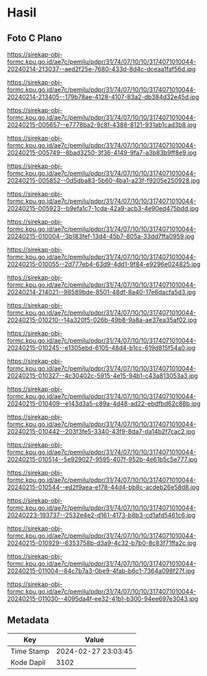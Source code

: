 # Hasil

## Foto C Plano

https://sirekap-obj-formc.kpu.go.id/ae7c/pemilu/pdpr/31/74/07/10/10/3174071010044-20240214-213037--aed2f25e-7680-433d-8d4c-dceaa1faf56d.jpg

https://sirekap-obj-formc.kpu.go.id/ae7c/pemilu/pdpr/31/74/07/10/10/3174071010044-20240214-213405--179b78ae-4128-4107-83a2-db384d32e45d.jpg

https://sirekap-obj-formc.kpu.go.id/ae7c/pemilu/pdpr/31/74/07/10/10/3174071010044-20240215-005657--e7778ba2-9c8f-4388-8121-931ab1cad3b8.jpg

https://sirekap-obj-formc.kpu.go.id/ae7c/pemilu/pdpr/31/74/07/10/10/3174071010044-20240215-005749--8bad3250-3f36-4149-9fa7-a3b83b9ff8e9.jpg

https://sirekap-obj-formc.kpu.go.id/ae7c/pemilu/pdpr/31/74/07/10/10/3174071010044-20240215-005852--0d5dba83-5b60-4ba1-a23f-f9205e250928.jpg

https://sirekap-obj-formc.kpu.go.id/ae7c/pemilu/pdpr/31/74/07/10/10/3174071010044-20240215-005923--b9efa1c7-1cda-42a9-acb3-4e90ed475bdd.jpg

https://sirekap-obj-formc.kpu.go.id/ae7c/pemilu/pdpr/31/74/07/10/10/3174071010044-20240215-010004--3b183fef-13d4-45b7-805a-33dd7ffa0959.jpg

https://sirekap-obj-formc.kpu.go.id/ae7c/pemilu/pdpr/31/74/07/10/10/3174071010044-20240215-010055--2d777eb4-63d9-4dd1-9f84-e9296e024825.jpg

https://sirekap-obj-formc.kpu.go.id/ae7c/pemilu/pdpr/31/74/07/10/10/3174071010044-20240214-214021--98589bde-8501-48df-8a40-17e6dacfa5d3.jpg

https://sirekap-obj-formc.kpu.go.id/ae7c/pemilu/pdpr/31/74/07/10/10/3174071010044-20240215-010210--14a320f5-026b-49b8-9a8a-ae37ea35af02.jpg

https://sirekap-obj-formc.kpu.go.id/ae7c/pemilu/pdpr/31/74/07/10/10/3174071010044-20240215-010245--e1305ebd-6105-48d4-b1cc-619d815f54a0.jpg

https://sirekap-obj-formc.kpu.go.id/ae7c/pemilu/pdpr/31/74/07/10/10/3174071010044-20240215-010327--4c30402c-5915-4e15-94b1-c43a813053a3.jpg

https://sirekap-obj-formc.kpu.go.id/ae7c/pemilu/pdpr/31/74/07/10/10/3174071010044-20240215-010409--e143d3a5-c89a-4d48-ad22-ebdfbd62c88b.jpg

https://sirekap-obj-formc.kpu.go.id/ae7c/pemilu/pdpr/31/74/07/10/10/3174071010044-20240215-010442--203f3fe5-3340-43f9-8da7-da14b2f7cac2.jpg

https://sirekap-obj-formc.kpu.go.id/ae7c/pemilu/pdpr/31/74/07/10/10/3174071010044-20240215-010514--5e929027-9595-407f-952b-4e61b5c5e777.jpg

https://sirekap-obj-formc.kpu.go.id/ae7c/pemilu/pdpr/31/74/07/10/10/3174071010044-20240215-010544--ed2f9aea-e178-44d4-bb8c-acdeb26e58d8.jpg

https://sirekap-obj-formc.kpu.go.id/ae7c/pemilu/pdpr/31/74/07/10/10/3174071010044-20240223-193737--2532e4e2-d161-4173-b8b3-cd1afd5461c6.jpg

https://sirekap-obj-formc.kpu.go.id/ae7c/pemilu/pdpr/31/74/07/10/10/3174071010044-20240215-010929--6353758b-d3a9-4c32-b7b0-8c83f71ffa2c.jpg

https://sirekap-obj-formc.kpu.go.id/ae7c/pemilu/pdpr/31/74/07/10/10/3174071010044-20240215-011004--84c7b7a3-0be9-4fab-b6c1-7364a098f27f.jpg

https://sirekap-obj-formc.kpu.go.id/ae7c/pemilu/pdpr/31/74/07/10/10/3174071010044-20240215-011030--4095da4f-ee32-41b1-b300-94ee697e3043.jpg


## Metadata

| Key        | Value               |
| ---------- | ------------------- |
| Time Stamp | 2024-02-27 23:03:45 |
| Kode Dapil | 3102                |



